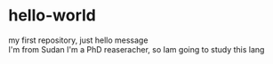 # hello-world
my first repository, just hello message  
I'm from Sudan 
I'm a PhD reaseracher, so Iam going to study this lang

